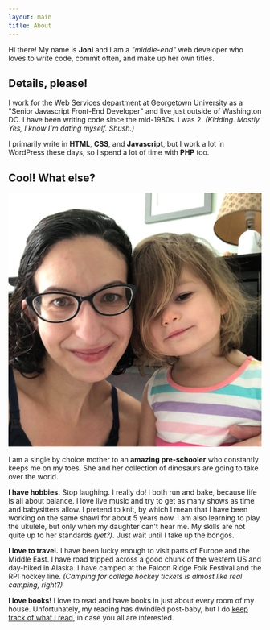 ```yaml
---
layout: main
title: About
---
```


Hi there! My name is **Joni** and I am a _"middle-end"_ web developer who loves to write code, commit often, and make up her own titles.

## Details, please!

I work for the Web Services department at Georgetown University as a "Senior Javascript Front-End Developer" and live just outside of Washington DC. I have been writing code since the mid-1980s. I was 2. _(Kidding. Mostly. Yes, I know I'm dating myself. Shush.)_

I primarily write in **HTML**, **CSS**, and **Javascript**, but I work a lot in WordPress these days, so I spend a lot of time with **PHP** too.

## Cool! What else?

![My daughter and me](/assets/images/family.jpg)

I am a single by choice mother to an **amazing pre-schooler** who constantly keeps me on my toes. She and her collection of dinosaurs are going to take over the world.

**I have hobbies.** Stop laughing. I really do! I both run and bake, because life is all about balance. I love live music and try to get as many shows as time and babysitters allow. I pretend to knit, by which I mean that I have been working on the same shawl for about 5 years now. I am also learning to play the ukulele, but only when my daughter can't hear me. My skills are not quite up to her standards _(yet?)_. Just wait until I take up the bongos.

**I love to travel.** I have been lucky enough to visit parts of Europe and the Middle East. I have road tripped across a good chunk of the western US and day-hiked in Alaska. I have camped at the Falcon Ridge Folk Festival and the RPI hockey line. _(Camping for college hockey tickets is almost like real camping, right?)_

**I love books!** I love to read and have books in just about every room of my house. Unfortunately, my reading has dwindled post-baby, but I do [keep track of what I read](/about/books/), in case you all are interested.
